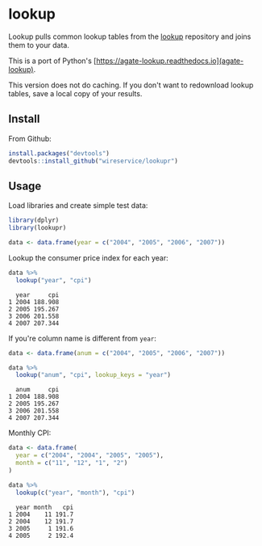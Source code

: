 # lookup

Lookup pulls common lookup tables from the [lookup](https://github.com/wireservice/lookup) repository and joins them to your data.

This is a port of Python's [https://agate-lookup.readthedocs.io](agate-lookup).

This version does not do caching. If you don't want to redownload lookup tables, save a local copy of your results.

## Install

From Github:

``` r
install.packages("devtools")
devtools::install_github("wireservice/lookupr")
```

## Usage

Load libraries and create simple test data:

``` r
library(dplyr)
library(lookupr)

data <- data.frame(year = c("2004", "2005", "2006", "2007"))
```

Lookup the consumer price index for each year:

``` r
data %>%
  lookup("year", "cpi")
```

```
  year     cpi
1 2004 188.908
2 2005 195.267
3 2006 201.558
4 2007 207.344
```

If you're column name is different from `year`:

``` r
data <- data.frame(anum = c("2004", "2005", "2006", "2007"))

data %>%
  lookup("anum", "cpi", lookup_keys = "year")
```

```
  anum     cpi
1 2004 188.908
2 2005 195.267
3 2006 201.558
4 2007 207.344
```

Monthly CPI:

``` r
data <- data.frame(
  year = c("2004", "2004", "2005", "2005"),
  month = c("11", "12", "1", "2")
)

data %>%
  lookup(c("year", "month"), "cpi")
```

```
  year month   cpi
1 2004    11 191.7
2 2004    12 191.7
3 2005     1 191.6
4 2005     2 192.4
```